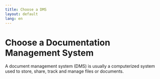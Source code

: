 ```yaml
---
title: Choose a DMS
layout: default
lang: en
---
```

# Choose a Documentation Management System

A document management system (DMS) is usually a computerized system used to store, share, track and manage files or documents. 